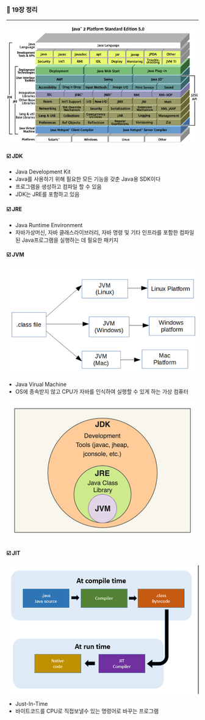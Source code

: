 ### 💭 19장 정리

---

![img.png](img.png)

#### ☑️ JDK

- Java Development Kit
- Java를 사용하기 위해 필요한 모든 기능을 갖춘 Java용 SDK이다
- 프로그램을 생성하고 컴파일 할 수 있음
- JDK는 JRE를 포함하고 있음

#### ☑️ JRE

- Java Runtime Environment
- 자바가상머신, 자바 클래스라이브러리, 자바 명령 및 기타 인프라를 포함한 컴파일된 Java프로그램을 실행하는 데 필요한 패키지

#### ☑️ JVM

![img_2.png](img_2.png)

- Java Virual Machine
- OS에 종속받지 않고 CPU가 자바를 인식하여 실행할 수 있게 하는 가상 컴퓨터

![img_1.png](img_1.png)

#### ☑️ JIT

![img_4.png](img_4.png)

- Just-In-Time
- 바이트코드를 CPU로 직접보낼수 있는 명령어로 바꾸는 프로그램